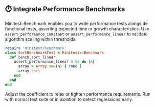 ## ⏱️ Integrate Performance Benchmarks

Minitest::Benchmark enables you to write performance tests alongside functional tests, asserting expected time or growth characteristics. Use `assert_performance_constant` or `assert_performance_linear` to validate algorithm scaling within thresholds.

```ruby
require 'minitest/benchmark'
class SortBenchmarkTest < Minitest::Benchmark
  def bench_sort_linear
    assert_performance_linear 0.95 do |n|
      array = Array.new(n) { rand }
      array.sort
    end
  end
end
```

Adjust the coefficient to relax or tighten performance requirements. Run with normal test suite or in isolation to detect regressions early.